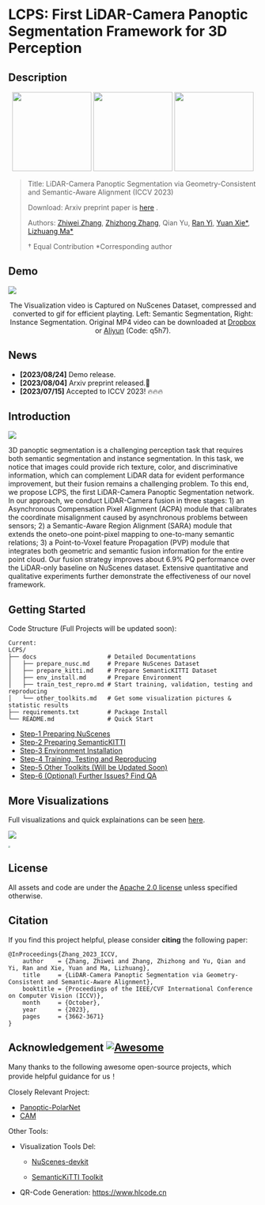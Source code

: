 # LCPS: First LiDAR-Camera Panoptic Segmentation Framework for 3D Perception

## Description

<div align="center">
   <img src="https://s2.loli.net/2023/08/24/1bZL8DSlWctEFNG.png"  height=160>          <img src="https://s2.loli.net/2023/08/24/yRazBCwPvVZqKO9.png" height=160>          <img src="https://s2.loli.net/2023/08/24/GJUPziVsu9SIj2X.png" height=160>
</div>

> Title: LiDAR-Camera Panoptic Segmentation via Geometry-Consistent and Semantic-Aware Alignment (ICCV 2023) 
>
> Download: Arxiv preprint paper is  [here](https://arxiv.org/abs/2308.01686) .
>
> Authors: [Zhiwei Zhang](https://scholar.google.com/citations?hl=en&user=GjkRn78AAAAJ), [Zhizhong Zhang](https://scholar.google.com/citations?user=CXZciFAAAAAJ&hl=en), Qian Yu, [Ran Yi](https://scholar.google.com/citations?user=y68DLo4AAAAJ&hl=en), [Yuan Xie\*](https://scholar.google.com/citations?user=RN1QMPgAAAAJ&hl=en), [Lizhuang Ma\*](https://scholar.google.com/citations?user=yd58y_0AAAAJ&hl=en)
>
> $\dagger$ Equal Contribution   *Corresponding author

## Demo

![](https://github.com/zhangzw12319/SharingDemo/blob/main/video_view_compressed.gif)
<div align="center">
    The Visualization video is Captured on NuScenes Dataset, compressed and converted to gif for efficient playting. Left: Semantic Segmentation,  Right: Instance Segmentation. Original MP4 video can be downloaded at <a href="https://www.dropbox.com/scl/fi/lujxp6ejliny9sceg64ao/video_view.mp4?rlkey=t9fypl4uptuyzmhgroni9f3re&dl=0">Dropbox</a> or <a href="https://www.aliyundrive.com/s/JGx2X4hpmEt">Aliyun</a> (Code: q5h7).
</div>

## News

- **[2023/08/24]** Demo release.
- **[2023/08/04]** Arxiv preprint released.:paperclip:
- **[2023/07/15]**  Accepted to ICCV 2023! :fire::fire::fire:

## Introduction

![](https://s2.loli.net/2023/08/24/3ljWIEHhkpSF17c.png)

3D panoptic segmentation is a challenging perception task that requires both semantic segmentation and instance segmentation. In this task, we notice that images could provide rich texture, color, and discriminative information, which can complement LiDAR data for evident performance improvement, but their fusion remains a challenging problem. To this end, we propose LCPS, the first LiDAR-Camera Panoptic Segmentation network. In our approach, we conduct LiDAR-Camera fusion in three stages: 1) an Asynchronous Compensation Pixel Alignment (ACPA) module that calibrates the coordinate misalignment caused by asynchronous problems between sensors; 2) a Semantic-Aware Region Alignment (SARA) module that extends the oneto-one point-pixel mapping to one-to-many semantic relations; 3) a Point-to-Voxel feature Propagation (PVP) module that integrates both geometric and semantic fusion information for the entire point cloud. Our fusion strategy improves about 6.9% PQ performance over the LiDAR-only baseline on NuScenes dataset. Extensive quantitative and qualitative experiments further demonstrate the effectiveness of our novel framework.

## Getting Started

Code Structure (Full Projects will be updated soon):

```
Current:
LCPS/
├── docs                    # Detailed Documentations
│   ├── prepare_nusc.md		# Prepare NuScenes Dataset
│   ├── prepare_kitti.md	# Prepare SemanticKITTI Dataset
│   ├── env_install.md		# Prepare Environment
│   ├── train_test_repro.md	# Start training, validation, testing and reproducing
│   └── other_toolkits.md	# Get some visualization pictures & statistic results
├── requirements.txt		# Package Install
└── README.md 				# Quick Start
```

- [Step-1 Preparing NuScenes](docs/prepare_nusc.md)
- [Step-2 Preparing SemanticKITTI](docs/prepare_kitti.md)
- [Step-3 Environment Installation](docs/env_install.md)
- [Step-4 Training, Testing and Reproducing](docs/train_test_repro.md)
- [Step-5 Other Toolkits (Will be Updated Soon)](docs/other_toolkits.md)
- [Step-6 (Optional) Further Issues? Find QA](docs/QA.md)

## More Visualizations

Full visualizations and quick explainations can be seen [here](docs/more_vis.md).

![](https://s2.loli.net/2023/08/19/TV39IbcEpK1oA2n.png)

<img src="https://s2.loli.net/2023/08/19/LHNdsikFKDUtEy7.png" style="zoom: 25%;" />

## License

All assets and code are under the [Apache 2.0 license](./LICENSE) unless specified otherwise.

## Citation

If you find this project helpful, please consider **citing** the following paper:

```bitex
@InProceedings{Zhang_2023_ICCV,
    author    = {Zhang, Zhiwei and Zhang, Zhizhong and Yu, Qian and Yi, Ran and Xie, Yuan and Ma, Lizhuang},
    title     = {LiDAR-Camera Panoptic Segmentation via Geometry-Consistent and Semantic-Aware Alignment},
    booktitle = {Proceedings of the IEEE/CVF International Conference on Computer Vision (ICCV)},
    month     = {October},
    year      = {2023},
    pages     = {3662-3671}
}
```

## Acknowledgement [![Awesome](https://awesome.re/badge.svg)](https://awesome.re)

Many thanks to the following awesome open-source projects, which provide helpful guidance for us！

Closely Relevant Project:

- [Panoptic-PolarNet](https://github.com/edwardzhou130/Panoptic-PolarNet)
- [CAM](https://github.com/zhoubolei/CAM)

Other Tools:

- Visualization Tools Del:
  - [NuScenes-devkit](https://github.com/nutonomy/nuscenes-devkit)

  - [SemanticKiTTI Toolkit](https://github.com/PRBonn/semantic-kitti-api)

- QR-Code Generation: https://www.hlcode.cn
